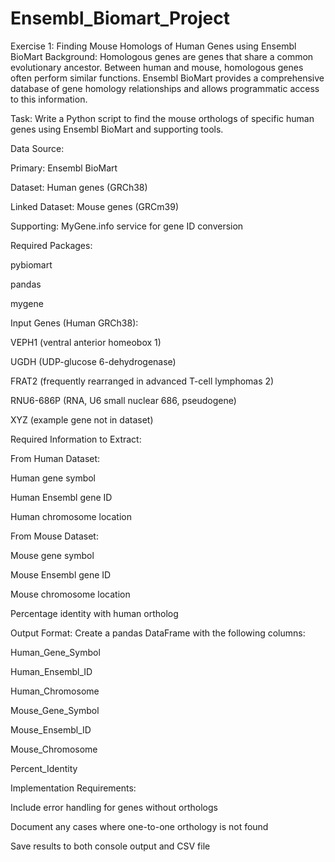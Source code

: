 # Ensembl_Biomart_Project
 
Exercise 1: Finding Mouse Homologs of Human Genes using Ensembl BioMart
Background: Homologous genes are genes that share a common evolutionary ancestor. Between human and mouse, homologous genes often perform similar functions. Ensembl BioMart provides a comprehensive database of gene homology relationships and allows programmatic access to this information.

Task:
Write a Python script to find the mouse orthologs of specific human genes using Ensembl BioMart and supporting tools.

Data Source:

Primary: Ensembl BioMart

Dataset: Human genes (GRCh38)

Linked Dataset: Mouse genes (GRCm39)

Supporting: MyGene.info service for gene ID conversion

Required Packages:

pybiomart

pandas

mygene

Input Genes (Human GRCh38):

VEPH1 (ventral anterior homeobox 1)

UGDH (UDP-glucose 6-dehydrogenase)

FRAT2 (frequently rearranged in advanced T-cell lymphomas 2)

RNU6-686P (RNA, U6 small nuclear 686, pseudogene)

XYZ (example gene not in dataset)

Required Information to Extract:

From Human Dataset:

Human gene symbol

Human Ensembl gene ID

Human chromosome location

From Mouse Dataset:

Mouse gene symbol

Mouse Ensembl gene ID

Mouse chromosome location

Percentage identity with human ortholog

Output Format: Create a pandas DataFrame with the following columns:

Human_Gene_Symbol

Human_Ensembl_ID

Human_Chromosome

Mouse_Gene_Symbol

Mouse_Ensembl_ID

Mouse_Chromosome

Percent_Identity

Implementation Requirements:

Include error handling for genes without orthologs

Document any cases where one-to-one orthology is not found

Save results to both console output and CSV file
